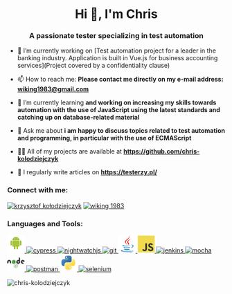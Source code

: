 <h1 align="center">Hi 👋, I'm Chris</h1>
<h3 align="center">A passionate tester specializing in test automation</h3>

- 🔭 I’m currently working on [Test automation project for a leader in the banking industry. Application is built in Vue.js for business accounting services](Project covered by a confidentiality clause)

- 📫 How to reach me: **Please contact me directly on my e-mail address: wiking1983@gmail.com**

- 🌱 I’m currently learning **and working on increasing my skills towards automation with the use of JavaScript using the latest standards and catching up on database-related material**

- 💬 Ask me about **i am happy to discuss topics related to test automation and programming, in particular with the use of ECMAScript**

- 👨‍💻 All of my projects are available at **https://github.com/chris-kolodziejczyk**

- 📝 I regularly write articles on **https://testerzy.pl/**

<h3 align="left">Connect with me:</h3>
<p align="left">
<a href="https://www.linkedin.com/in/krzysztof-ko%C5%82odziejczyk-865b19129/" target="blank"><img align="center" src="https://cdn.jsdelivr.net/npm/simple-icons@3.0.1/icons/linkedin.svg" alt="krzysztof kołodziejczyk" height="30" width="40" /></a>
<a href="https://www.youtube.com/channel/UCdCw2JRgZIFaGw6_gyD4dYA" target="blank"><img align="center" src="https://cdn.jsdelivr.net/npm/simple-icons@3.0.1/icons/youtube.svg" alt="wiking 1983" height="30" width="40" /></a>
</p>

<h3 align="left">Languages and Tools:</h3>
<p align="left"> <a href="https://developer.android.com" target="_blank"> <img src="https://raw.githubusercontent.com/devicons/devicon/master/icons/android/android-original-wordmark.svg" alt="android" width="40" height="40"/> </a> <a href="https://www.cypress.io" target="_blank"> <img src="https://raw.githubusercontent.com/simple-icons/simple-icons/6e46ec1fc23b60c8fd0d2f2ff46db82e16dbd75f/icons/cypress.svg" alt="cypress" width="40" height="40"/> </a> <a href="https://nightwatchjs.org/" target="_blank"> <img src="https://avatars.githubusercontent.com/u/12559275?s=200&v=4" alt="nightwatchjs" width="40" height="40"/> </a> <a href="https://git-scm.com/" target="_blank"> <img src="https://www.vectorlogo.zone/logos/git-scm/git-scm-icon.svg" alt="git" width="40" height="40"/> </a> <a href="https://www.java.com" target="_blank"> <img src="https://raw.githubusercontent.com/devicons/devicon/master/icons/java/java-original.svg" alt="java" width="40" height="40"/> </a> <a href="https://developer.mozilla.org/en-US/docs/Web/JavaScript" target="_blank"> <img src="https://raw.githubusercontent.com/devicons/devicon/master/icons/javascript/javascript-original.svg" alt="javascript" width="40" height="40"/> </a> <a href="https://www.jenkins.io" target="_blank"> <img src="https://www.vectorlogo.zone/logos/jenkins/jenkins-icon.svg" alt="jenkins" width="40" height="40"/> </a> <a href="https://mochajs.org" target="_blank"> <img src="https://www.vectorlogo.zone/logos/mochajs/mochajs-icon.svg" alt="mocha" width="40" height="40"/> </a> <a href="https://nodejs.org" target="_blank"> <img src="https://raw.githubusercontent.com/devicons/devicon/master/icons/nodejs/nodejs-original-wordmark.svg" alt="nodejs" width="40" height="40"/> </a> <a href="https://postman.com" target="_blank"> <img src="https://www.vectorlogo.zone/logos/getpostman/getpostman-icon.svg" alt="postman" width="40" height="40"/> </a> <a href="https://www.python.org" target="_blank"> <img src="https://raw.githubusercontent.com/devicons/devicon/master/icons/python/python-original.svg" alt="python" width="40" height="40"/> </a> <a href="https://www.selenium.dev" target="_blank"> <img src="https://raw.githubusercontent.com/detain/svg-logos/780f25886640cef088af994181646db2f6b1a3f8/svg/selenium-logo.svg" alt="selenium" width="40" height="40"/> </a> </p>

<p><img align="center" src="https://github-readme-stats.vercel.app/api/top-langs?username=chris-kolodziejczyk&show_icons=true&locale=en&layout=compact" alt="chris-kolodziejczyk" /></p>

